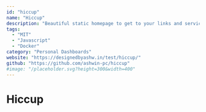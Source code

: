 ```yaml
---
id: "hiccup"
name: "Hiccup"
description: "Beautiful static homepage to get to your links and services quickly. It has built-in search, editing, PWA support and localstorage caching to easily organize your start page."
tags:
  - "MIT"
  - "Javascript"
  - "Docker"
category: "Personal Dashboards"
website: "https://designedbyashw.in/test/hiccup/"
github: "https://github.com/ashwin-pc/hiccup"
#image: "/placeholder.svg?height=300&width=400"
---
```


# Hiccup
